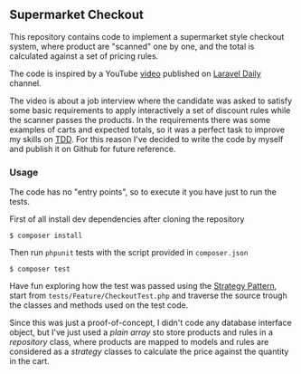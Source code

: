 ## Supermarket Checkout

This repository contains code to implement a supermarket style checkout system, where product are "scanned" one by one, and the total is calculated against a set of pricing rules.

The code is inspired by a YouTube [video](https://www.youtube.com/watch?v=5XywKLjCD3g) published on  [Laravel Daily](https://www.youtube.com/channel/UCTuplgOBi6tJIlesIboymGA) channel.

The video is about a job interview where the candidate was asked to satisfy some basic requirements to apply interactively a set of discount rules while the scanner passes the products.
In the requirements there was some examples of carts and expected totals, so it was a perfect task to improve my skills on [TDD](https://en.wikipedia.org/wiki/Test-driven_development). 
For this reason I've decided to write the code by myself and publish it on Github for future reference.

### Usage
The code has no "entry points", so to execute it you have just to run the tests.

First of all install dev dependencies after cloning the repository
```shell script
$ composer install
```

Then run `phpunit` tests with the script provided in `composer.json`
```shell script
$ composer test
``` 

Have fun exploring how the test was passed using the [Strategy Pattern](https://it.wikipedia.org/wiki/Strategy_pattern), start from `tests/Feature/CheckoutTest.php` and traverse the source trough the classes and methods used on the test code.

Since this was just a proof-of-concept, I didn't code any database interface object, but I've just used a _plain array_ sto store products and rules in a _repository_ class, where products are mapped to models and rules are considered as a _strategy_ classes to calculate the price against the quantity in the cart.
